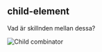 ##  child-element

Vad är skillnden mellan dessa?

<img src="http://css-tricks.com/wp-content/csstricks-uploads/child-combinator-selector-example.png" alt="Child combinator">